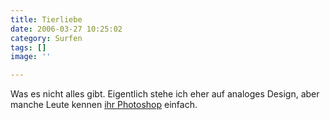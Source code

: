 ```yaml
---
title: Tierliebe
date: 2006-03-27 10:25:02
category: Surfen
tags: []
image: ''

---
```


Was es nicht alles gibt. Eigentlich stehe ich eher auf analoges Design, aber manche Leute kennen [ihr Photoshop](http://www.worth1000.com/cache/contest/contestcache.asp?contest_id=6264&display=photoshop) einfach.
